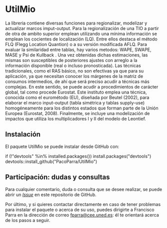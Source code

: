 # UtilMio

La libreria contiene diversas funciones para regionalizar, modelizar y actualizar marcos imput-output.
Para la regionalización de una TIO a partir de otra de ambito superior emplean utilizando una mínima información 
se emplean los cocientes de localización (LQ). Entre ellos destaca el método FLQ (Flegg Location Quantion) 
o a su versión modificada AFLQ.
Para evaluar la similaridad entre tablas, hay varios metodos: WAPE, SWAPE, MASE y 	Psi de Kullback .
Una vez obtenidas dichas estimaciones, las mismas son susceptibles de posteriores ajustes 
con arreglo a la información disponible (real o incluso pronosticada). 
Las técnicas tradicionales, como el RAS básico, no son efectivas ya que para su aplicación, 
ya que necesitan conocer los márgenes de la matriz de consumos intermedios, 
de ahí que será preciso acudir a técnicas más complejas. En este sentido, 
se puede acudir a procedimientos de carácter global, tal como procede Eurostat. 
Este instituto emplea una técnica, conocida como el eurométodo (EU), diseñada por Beutel (2002), 
para elaborar el marco input-output (tabla simétrica y tablas supply-use) 
homogéneamente para los distintos estados que forman parte de la Unión Europea (Eurostat, 2008).
Finalmente, se incluye una modelización de impactos que utiliza los multiplicadores I y II del modelo de Leontief.

## Instalación

El paquete UtilMio se puede instalar desde GitHub con:

if (!"devtools" %in% installed.packages())
  install.packages("devtools")
devtools::install_github("PacoParra/UtilMio")

## Participación: dudas y consultas

Para cualquier comentario, duda o consulta que se desee realizar, se
puede abrir un [*Issue*](https://github.com/PacoParra/Utilmio/issues) en
este repositorio de GitHub.

Por último, y si quieres contactar directamente en caso de tener
problemas para instalar el paquete o acerca de su uso, puedes dirigirte
a Francisco Parra en la dirección de correo <fparra@cee.uned.es>: él te
orientará acerca de los pasos a seguir.
